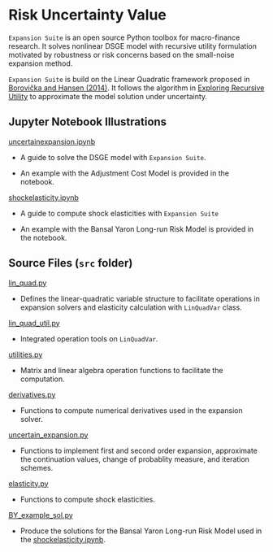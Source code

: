 # Risk Uncertainty Value

`Expansion Suite` is an open source Python toolbox for macro-finance research. It solves nonlinear DSGE model with recursive utility formulation motivated by robustness or risk concerns based on the small-noise expansion method.



`Expansion Suite` is build on the Linear Quadratic framework proposed in [Borovička and Hansen (2014)](https://larspeterhansen.org/wp-content/uploads/2016/10/Examining-Macroeconomic-Models-through-the-Lens-of-Asset-Pricing.pdf). It follows the algorithm in [Exploring Recursive Utility](https://larspeterhansen.org/class-notes/) to approximate the model solution under uncertainty. 



## Jupyter Notebook Illustrations

[uncertainexpansion.ipynb](https://github.com/lphansen/RiskUncertaintyValue/blob/main/uncertainexpansion.ipynb)

- A guide to solve the DSGE model with `Expansion Suite`. 

- An example with the Adjustment Cost Model is provided in the notebook.

[shockelasticity.ipynb](https://github.com/lphansen/RiskUncertaintyValue/blob/main/shockelasticity.ipynb)

- A guide to compute shock elasticities with `Expansion Suite` 

- An example with the Bansal Yaron Long-run Risk Model is provided in the notebook.



## Source Files (`src` folder)

[lin_quad.py](https://github.com/lphansen/RiskUncertaintyValue/blob/main/src/lin_quad.py)
- Defines the linear-quadratic variable structure to facilitate operations in expansion solvers and elasticity calculation with `LinQuadVar` class.

[lin_quad_util.py](https://github.com/lphansen/RiskUncertaintyValue/blob/main/src/lin_quad_util.py)
- Integrated operation tools on `LinQuadVar`.

[utilities.py](https://github.com/lphansen/RiskUncertaintyValue/blob/main/src/utilities.py)
- Matrix and linear algebra operation functions to facilitate the computation.

[derivatives.py](https://github.com/lphansen/RiskUncertaintyValue/blob/main/src/derivatives.py)
- Functions to compute numerical derivatives used in the expansion solver.

[uncertain_expansion.py](https://github.com/lphansen/RiskUncertaintyValue/blob/main/src/uncertain_expansion.py)
- Functions to implement first and second order expansion, approximate the continuation values, change of probablity measure, and iteration schemes.

[elasticity.py](https://github.com/lphansen/RiskUncertaintyValue/blob/main/src/elasticity.py)
- Functions to compute shock elasticities.

[BY_example_sol.py](https://github.com/lphansen/RiskUncertaintyValue/blob/main/src/BY_example_sol.py)
- Produce the solutions for the Bansal Yaron Long-run Risk Model used in the [shockelasticity.ipynb](https://github.com/lphansen/RiskUncertaintyValue/blob/main/shockelasticity.ipynb).























